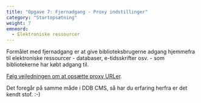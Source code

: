 ```yaml
---
title: "Opgave 7: Fjernadgang - Proxy indstillinger"
category: "Startopsætning"
weight: 7
emneord:
  - Elektroniske ressourcer
---
```


Formålet med fjernadgang er at give biblioteksbrugerne adgang hjemmefra til elektroniske ressourcer - databaser, e-tidsskrifter osv. - som bibliotekerne har købt adgang til.

[Følg vejledningen om at opsætte proxy URLer](https://www.folkebibliotekernescms.dk/main/konfiguration/url-proxy-indstillinger/).

Det foregår på samme måde i DDB CMS, så har du erfaring herfra er det kendt stof. :-)
